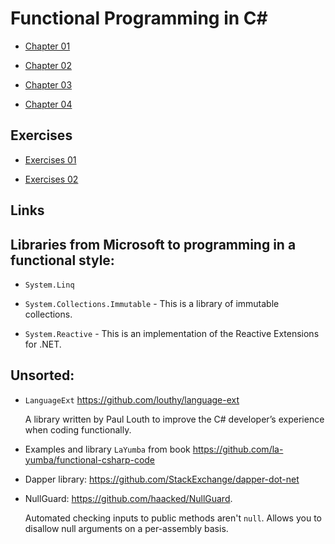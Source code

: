 # Functional Programming in C#

* [Chapter 01](Chapter_01.md)

* [Chapter 02](Chapter_02.md)

* [Chapter 03](Chapter_03.md)

* [Chapter 04](Chapter_04.md)

## Exercises

* [Exercises 01](Exercises_01.md)

* [Exercises 02](Exercises_02.md)

## Links

## Libraries from Microsoft to programming in a functional style:

* `System.Linq`

* `System.Collections.Immutable` - This is a library of immutable collections.

* `System.Reactive` - This is an implementation of the Reactive Extensions for .NET.

## Unsorted:

* `LanguageExt` https://github.com/louthy/language-ext

  A library written by Paul Louth to improve the C# developer’s experience
  when coding functionally.

* Examples and library `LaYumba` from book https://github.com/la-yumba/functional-csharp-code

* Dapper library: https://github.com/StackExchange/dapper-dot-net

* NullGuard: https://github.com/haacked/NullGuard.

  Automated checking inputs to public methods aren't `null`.
  Allows you to disallow null arguments on a per-assembly basis.
